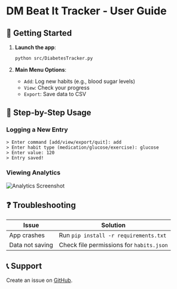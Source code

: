# DM Beat It Tracker - User Guide

## 🏁 Getting Started
1. **Launch the app**:
   ```bash
   python src/DiabetesTracker.py
   ```

2. **Main Menu Options**:
   - `Add`: Log new habits (e.g., blood sugar levels)
   - `View`: Check your progress
   - `Export`: Save data to CSV

## 📝 Step-by-Step Usage
### Logging a New Entry
```
> Enter command [add/view/export/quit]: add
> Enter habit type (medication/glucose/exercise): glucose
> Enter value: 120
> Entry saved!
```

### Viewing Analytics
![Analytics Screenshot](docs/images/analytics.png)

## ❓ Troubleshooting
| Issue | Solution |
|-------|----------|
| App crashes | Run `pip install -r requirements.txt` |
| Data not saving | Check file permissions for `habits.json` |

## 📞 Support
Create an issue on [GitHub](https://github.com/NURSEIJ/dm-beat-it-tracker/issues).
